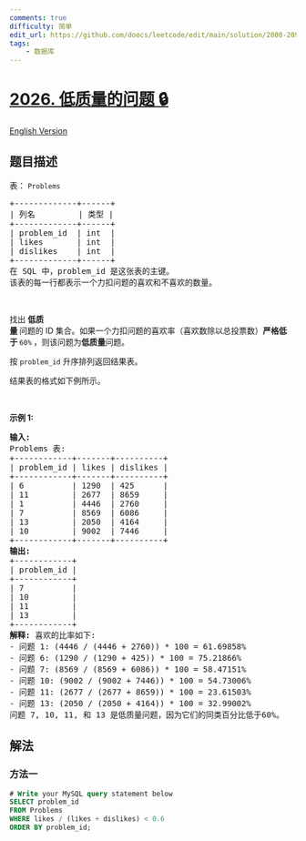 ```yaml
---
comments: true
difficulty: 简单
edit_url: https://github.com/doocs/leetcode/edit/main/solution/2000-2099/2026.Low-Quality%20Problems/README.md
tags:
    - 数据库
---
```


# [2026. 低质量的问题 🔒](https://leetcode.cn/problems/low-quality-problems)

[English Version](/solution/2000-2099/2026.Low-Quality%20Problems/README_EN.md)

## 题目描述

<!-- 这里写题目描述 -->

<p>表：&nbsp;<code>Problems</code></p>

<pre>
+-------------+------+
| 列名         | 类型 |
+-------------+------+
| problem_id  | int  |
| likes       | int  |
| dislikes    | int  |
+-------------+------+
在 SQL 中，problem_id 是这张表的主键。
该表的每一行都表示一个力扣问题的喜欢和不喜欢的数量。
</pre>

<p>&nbsp;</p>

<p>找出&nbsp;<strong>低质量&nbsp;</strong>问题的 ID 集合。如果一个力扣问题的喜欢率（喜欢数除以总投票数）<strong>严格低于&nbsp;</strong><code>60%</code><strong>&nbsp;</strong>，则该问题为<strong>低质量</strong>问题。</p>

<p>按&nbsp;<code>problem_id</code> 升序排列返回结果表。</p>

<p>结果表的格式如下例所示。</p>

<p>&nbsp;</p>

<p><strong>示例&nbsp;1:</strong></p>

<pre>
<strong>输入:</strong> 
Problems 表:
+------------+-------+----------+
| problem_id | likes | dislikes |
+------------+-------+----------+
| 6          | 1290  | 425      |
| 11         | 2677  | 8659     |
| 1          | 4446  | 2760     |
| 7          | 8569  | 6086     |
| 13         | 2050  | 4164     |
| 10         | 9002  | 7446     |
+------------+-------+----------+
<strong>输出:</strong> 
+------------+
| problem_id |
+------------+
| 7          |
| 10         |
| 11         |
| 13         |
+------------+
<strong>解释:</strong> 喜欢的比率如下:
- 问题 1: (4446 / (4446 + 2760)) * 100 = 61.69858%
- 问题 6: (1290 / (1290 + 425)) * 100 = 75.21866%
- 问题 7: (8569 / (8569 + 6086)) * 100 = 58.47151%
- 问题 10: (9002 / (9002 + 7446)) * 100 = 54.73006%
- 问题 11: (2677 / (2677 + 8659)) * 100 = 23.61503%
- 问题 13: (2050 / (2050 + 4164)) * 100 = 32.99002%
问题 7, 10, 11, 和 13 是低质量问题，因为它们的同类百分比低于60%。</pre>

## 解法

### 方法一

<!-- tabs:start -->

```sql
# Write your MySQL query statement below
SELECT problem_id
FROM Problems
WHERE likes / (likes + dislikes) < 0.6
ORDER BY problem_id;
```

<!-- tabs:end -->

<!-- end -->
